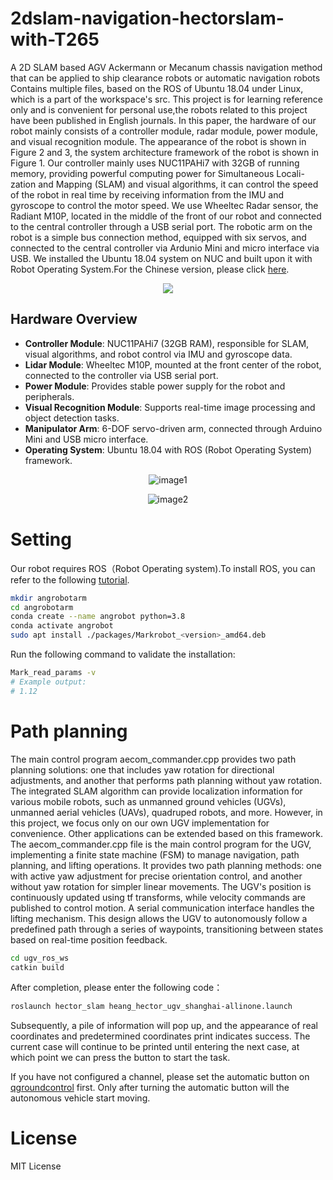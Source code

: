 # 2dslam-navigation-hectorslam-with-T265
A 2D SLAM based AGV Ackermann or Mecanum chassis navigation method that can be applied to ship clearance robots or automatic navigation robots
Contains multiple files, based on the ROS of Ubuntu 18.04 under Linux, which is a part of the workspace's src.
This project is for learning reference only and is convenient for personal use,the robots related to this project have been published in English journals.
In this paper, the hardware of our robot mainly consists of a controller module, radar module, power module, and visual recognition module. The appearance of the robot is shown in Figure 2 and 3,  the system architecture framework of the robot is shown in Figure 1.
Our controller mainly uses NUC11PAHi7 with 32GB of running memory, providing powerful computing power for Simultaneous Locali-zation and Mapping (SLAM) and visual algorithms, it can control the speed of the robot in real time by receiving information from the IMU and gyroscope to control the motor speed. We use Wheeltec Radar sensor, the Radiant M10P, located in the middle of the front of our robot and connected to the central controller through a USB serial port. The robotic arm on the robot is a simple bus connection method, equipped with six servos, and connected to the central controller via Ardunio Mini and micro interface via USB. We installed the Ubuntu 18.04 system on NUC and built upon it with Robot Operating System.For the Chinese version, please click [here](https://blog.csdn.net/qq_52529995/article/details/143632105?spm=1001.2014.3001.5502).
<div align="center">
  <img src="https://github.com/user-attachments/assets/5e3940cd-f5d2-4f6b-afd9-26e986ee74f2" />

</div>

## Hardware Overview

- **Controller Module**: NUC11PAHi7 (32GB RAM), responsible for SLAM, visual algorithms, and robot control via IMU and gyroscope data.
- **Lidar Module**: Wheeltec M10P, mounted at the front center of the robot, connected to the controller via USB serial port.
- **Power Module**: Provides stable power supply for the robot and peripherals.
- **Visual Recognition Module**: Supports real-time image processing and object detection tasks.
- **Manipulator Arm**: 6-DOF servo-driven arm, connected through Arduino Mini and USB micro interface.
- **Operating System**: Ubuntu 18.04 with ROS (Robot Operating System) framework.
<p align="center">
  <img src="https://github.com/user-attachments/assets/08a78699-0f30-4a39-b25a-025b95593269" alt="image1" />
</p>

<p align="center">
  <img src="https://github.com/user-attachments/assets/6e535831-a10c-4e7c-b309-d15621b8f971" alt="image2" />
</p>



# Setting
Our robot requires ROS（Robot Operating system).To install ROS, you can refer to the following [tutorial](https://www.ros.org/).
```bash
mkdir angrobotarm
cd angrobotarm
conda create --name angrobot python=3.8
conda activate angrobot
sudo apt install ./packages/Markrobot_<version>_amd64.deb
```
Run the following command to validate the installation:
```bash
Mark_read_params -v
# Example output:
# 1.12
```

# Path planning
The main control program aecom_commander.cpp provides two path planning solutions: one that includes yaw rotation for directional adjustments, and another that performs path planning without yaw rotation.
The integrated SLAM algorithm can provide localization information for various mobile robots, such as unmanned ground vehicles (UGVs), unmanned aerial vehicles (UAVs), quadruped robots, and more. However, in this project, we focus only on our own UGV implementation for convenience. Other applications can be extended based on this framework.
The aecom_commander.cpp file is the main control program for the UGV, implementing a finite state machine (FSM) to manage navigation, path planning, and lifting operations. It provides two path planning methods: one with active yaw adjustment for precise orientation control, and another without yaw rotation for simpler linear movements. The UGV's position is continuously updated using tf transforms, while velocity commands are published to control motion. A serial communication interface handles the lifting mechanism. This design allows the UGV to autonomously follow a predefined path through a series of waypoints, transitioning between states based on real-time position feedback.

```bash
cd ugv_ros_ws
catkin build
```
After completion, please enter the following code：
```bash
roslaunch hector_slam heang_hector_ugv_shanghai-allinone.launch
```
Subsequently, a pile of information will pop up, and the appearance of real coordinates and predetermined coordinates print indicates success. The current case will continue to be printed until entering the next case, at which point we can press the button to start the task.

If you have not configured a channel, please set the automatic button on [qgroundcontrol](https://qgroundcontrol.com/) first. Only after turning the automatic button will the autonomous vehicle start moving.


# License
MIT License
